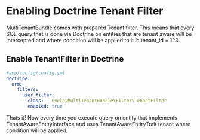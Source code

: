 Enabling Doctrine Tenant Filter
===============================

MultiTenantBundle comes with prepared Tenant filter.
This means that every SQL query that is done via Doctrine on entities that are
tenant aware will be intercepted and where condition will be applied to it *ie* tenant_id = 123.

Enable TenantFilter in Doctrine
-------------

```yaml
#app/config/config.yml
doctrine:  
  orm:
    filters:
      user_filter:
        class:   Cvele\MultiTenantBundle\Filter\TenantFilter
        enabled: true
```

Thats it! Now every time you execute query on entity that implements TenantAwareEntityInterface
and uses TenantAwareEntityTrait tenant where condition will be applied.
